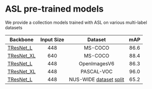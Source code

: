 # ASL pre-trained models

We provide a collection models trained with ASL on various multi-label datasets 


| Backbone  | Input Size | Dataset | mAP |
| ------------ | :--------------: | :--------------: | :--------------: |
| [TResNet_L](https://miil-public-eu.oss-eu-central-1.aliyuncs.com/model-zoo/ASL/MS_COCO_TRresNet_L_448_86.6.pth) | 448 | MS-COCO | 86.6 |
| [TResNet_XL](https://miil-public-eu.oss-eu-central-1.aliyuncs.com/model-zoo/ASL/MS_COCO_TResNet_xl_640_88.4.pth) | 640 | MS-COCO | 88.4 |
| [TResNet_L](https://miil-public-eu.oss-eu-central-1.aliyuncs.com/model-zoo/ASL/Open_ImagesV6_TRresNet_L_448.pth) | 448 | OpenImagesV6 | 86.3 |
| [TResNet_XL](https://miil-public-eu.oss-eu-central-1.aliyuncs.com/model-zoo/ASL/PASCAL_VOC_TResNet_xl_448_96.0.pth) | 448 | PASCAL-VOC | 96.0 |
| [TResNet_L](https://miil-public-eu.oss-eu-central-1.aliyuncs.com/model-zoo/ASL/NUS_WIDE_TRresNet_L_448_65.2.pth) | 448 | NUS-WIDE [dataset](https://drive.google.com/file/d/0B7IzDz-4yH_HMFdiSE44R1lselE/view) [split](https://miil-public-eu.oss-eu-central-1.aliyuncs.com/model-zoo/ASL/nus_wid_data.csv) | 65.2 |



